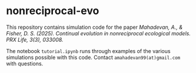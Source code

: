 # nonreciprocal-evo
This repository contains simulation code for the paper _Mahadevan, A., & Fisher, D. S. (2025). Continual evolution in nonreciprocal ecological models. PRX Life, 3(3), 033008._

The notebook `tutorial.ipynb` runs through examples of the various simulations possible with this code. Contact `amahadevan99(at)gmail.com` with questions.